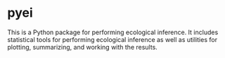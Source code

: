 # pyei

This is a Python package for performing ecological inference. It includes statistical tools for performing ecological inference as well as utilities for plotting, summarizing, and working with the results.